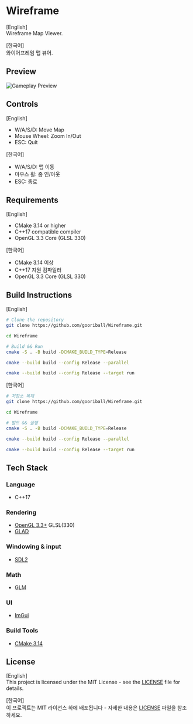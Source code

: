 # Wireframe

[English]  
Wireframe Map Viewer.

[한국어]  
와이어프레임 맵 뷰어.

## Preview

![Gameplay Preview](preview.gif)

## Controls

[English]
- W/A/S/D: Move Map
- Mouse Wheel: Zoom In/Out
- ESC: Quit

[한국어]
- W/A/S/D: 맵 이동
- 마우스 휠: 줌 인/아웃
- ESC: 종료

## Requirements

[English]
- CMake 3.14 or higher
- C++17 compatible compiler
- OpenGL 3.3 Core (GLSL 330)

[한국어]
- CMake 3.14 이상
- C++17 지원 컴파일러
- OpenGL 3.3 Core (GLSL 330)

## Build Instructions

[English]
```bash
# Clone the repository
git clone https://github.com/gooriball/Wireframe.git

cd Wireframe

# Build && Run
cmake -S . -B build -DCMAKE_BUILD_TYPE=Release

cmake --build build --config Release --parallel

cmake --build build --config Release --target run
```

[한국어]
```bash
# 저장소 복제
git clone https://github.com/gooriball/Wireframe.git

cd Wireframe

# 빌드 && 실행
cmake -S . -B build -DCMAKE_BUILD_TYPE=Release

cmake --build build --config Release --parallel

cmake --build build --config Release --target run
```

## Tech Stack

### Language
- C++17

### Rendering
- [OpenGL 3.3+](https://www.khronos.org/opengl/) GLSL(330)
- [GLAD](https://github.com/Dav1dde/glad)

### Windowing & input
- [SDL2](https://github.com/libsdl-org/SDL)

### Math
- [GLM](https://github.com/g-truc/glm)

### UI
- [ImGui](https://github.com/ocornut/imgui)

### Build Tools
- [CMake 3.14](https://cmake.org/)

## License

[English]  
This project is licensed under the MIT License - see the [LICENSE](LICENSE.md) file for details.

[한국어]  
이 프로젝트는 MIT 라이선스 하에 배포됩니다 - 자세한 내용은 [LICENSE](LICENSE.md) 파일을 참조하세요.
